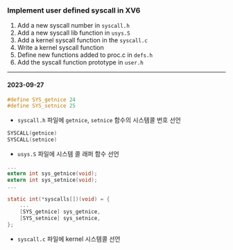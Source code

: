 ### Implement user defined syscall in XV6

1. Add a new syscall number in `syscall.h`
2. Add a new syscall lib function in `usys.S`
3. Add a kernel syscall function in the `syscall.c`
4. Write a kernel syscall function
5. Define new functions added to proc.c in `defs.h`
6. Add the syscall function prototype in `user.h`
---
#### 2023-09-27
```c
#define SYS_getnice 24
#define SYS_setnice 25
```
- `syscall.h` 파일에 `getnice`, `setnice` 함수의 시스템콜 번호 선언

```c
SYSCALL(getnice)
SYSCALL(setnice)
```
- `usys.S` 파일에 시스템 콜 래퍼 함수 선언

```c
...
extern int sys_getnice(void);
extern int sys_setnice(void);
...
```
```c
static int(*syscalls[])(void) = {
    ...
    [SYS_getnice] sys_getnice,  
    [SYS_setnice] sys_setnice,
};
```
- `syscall.c` 파일에 kernel 시스템콜 선언

